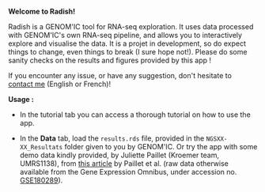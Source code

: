 **Welcome to Radish!**

Radish is a GENOM'IC tool for RNA-seq exploration. It uses data processed with GENOM'IC's own RNA-seq pipeline, and allows you to interactively explore and visualise the data. It is a projet in development, so do expect things to change, even things to break (I sure hope not!). Please do some sanity checks on the results and figures provided by this app !

If you encounter any issue, or have any suggestion, don't hesitate to [contact me](mailto:paul.etheimer@inserm.fr) (English or French)!

**Usage :**

- In the tutorial tab you can access a thorough tutorial on how to use the app.

-   In the **Data** tab, load the `results.rds` file, provided in the `NGSXX-XX_Resultats` folder given to you by GENOM'IC. Or try the app with some demo data kindly provided, by Juliette Paillet (Kroemer team, UMRS1138), from [this article](https://doi.org/10.1084/jem.20200853 "Autoimmunity affecting the biliary tract fuels the immunosurveillance of cholangiocarcinoma") by Paillet et al. (raw data otherwise available from the Gene Expression Omnibus, under accession no. [GSE180289](https://www.ncbi.nlm.nih.gov/geo/query/acc.cgi?acc=GSE180289 "Gene Expression Omnibus")).

